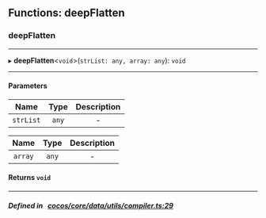 ## Functions: deepFlatten

### deepFlatten


___
▸ **deepFlatten**<`void`\>(`strList: any, array: any`): `void`
___


#### Parameters

| Name | Type | Description |
| :------: | :------: | :------: |
| `strList` | `any` | - |

| Name | Type | Description |
| :------: | :------: | :------: |
| `array` | `any` | - |


#### Returns `void` 
___


##### Defined in &nbsp;   [cocos/core/data/utils/compiler.ts:29](https://github.com/cocos-creator/engine/blob/c7bf6b8a9/cocos/core/data/utils/compiler.ts#L29)&nbsp;
